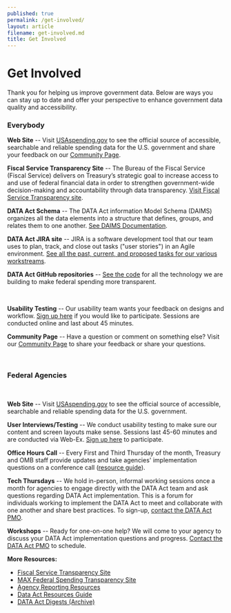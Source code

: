 ```yaml
---
published: true
permalink: /get-involved/
layout: article
filename: get-involved.md
title: Get Involved
---
```


# Get Involved

Thank you for helping us improve government data. Below are ways you can stay up to date and offer your perspective to enhance government data quality and accessibility.

<div class="row get-involved-wrap">
   <div class="col-md-5">
      <div class="panel panel-default everybody tall-col">
         <div class="panel-heading">
            <h3 class="white">Everybody</h3>
         </div>
         <div class="panel-body">
            <div class="media">
               <div class="media-body">
                  <p></p>
                  <p><strong>Web Site</strong> -- Visit <a href="https://usaspending.gov/#/" target="_blank">USAspending.gov</a> to see the official source of accessible, searchable and reliable spending data for the U.S. government and share your feedback on our <a href="https://usaspending-help.zendesk.com/hc/en-us/community/topics" target="_blank">Community Page</a>.</p>
                  <p><strong>Fiscal Service Transparency Site</strong> -- The Bureau of the Fiscal Service (Fiscal Service) delivers on Treasury’s strategic goal to increase access to and use of federal financial data in order to strengthen government-wide decision-making and accountability through data transparency. <a href="https://fiscal.treasury.gov/fsservices/gov/data-trans/data-trans-home.htm">Visit Fiscal Service Transparency site</a>.</p>
                  <p><strong>DATA Act Schema</strong> -- The DATA Act information Model Schema (DAIMS) organizes all the data elements into a structure that defines, groups, and relates them to one another. <a href="https://fiscal.treasury.gov/data-transparency/DAIMS-current.html">See DAIMS Documentation</a>.</p>
                  <p><strong>DATA Act JIRA site</strong> -- JIRA is a software development tool that our team uses to plan, track, and close out tasks ("user stories") in an Agile environment. <a href="https://federal-spending-transparency.atlassian.net/secure/BrowseProjects.jspa?selectedCategory=all&selectedProjectType=software" target="_blank">See all the past, current, and proposed tasks for our various workstreams</a>.</p>
                  <p><strong>DATA Act GitHub repositories</strong> -- <a href="https://github.com/fedspendingtransparency" target="_blank">See the code</a> for all the technology we are building to make federal spending more transparent.</p>
                  <p><strong>Usability Testing</strong> -- Our usability team wants your feedback on designs and workflow. <a href="http://bit.ly/2bueqo2" target="_blank">Sign up here</a> if you would like to participate. Sessions are conducted online and last about 45 minutes.</p>
                  <p><strong>Community Page</strong> -- Have a question or comment on something else? Visit our <a href="https://usaspending-help.zendesk.com/hc/en-us/community/topics"> Community Page</a> to share your feedback or share your questions.</p>
               </div>
            </div>
         </div>
      </div>    
   </div>
   <div class="col-md-5">
      <div class="panel panel-default fed tall-col">
         <div class="panel-heading">
            <h3 class="white">Federal Agencies</h3>
         </div>
         <div class="panel-body">
            <div class="media">
               <div class="media-body">
                  <p><strong>Web Site</strong> -- Visit <a href="https://usaspending.gov/#/">USAspending.gov</a> to see the official source of accessible, searchable and reliable spending data for the U.S. government.</p>
                  <p><strong>User Interviews/Testing</strong> -- We conduct usability testing to make sure our content and screen layouts make sense. Sessions last 45-60 minutes and are conducted via Web-Ex. <a href="http://bit.ly/2bueqo2" target="_blank">Sign up here</a> to participate.</p>
                  <p><strong>Office Hours Call</strong> -- Every First and Third Thursday of the month, Treasury and OMB staff provide updates and take agencies' implementation questions on a conference call (<a href="https://community.max.gov/download/attachments/254050873/DATA_Act_PMO_Resource_Guide_update_April%2019%202018.pdf?version=1&modificationDate=1524163633688&api=v2" target='_blank'>resource guide</a>).</p>
                  <p><strong>Tech Thursdays</strong> -- We hold in-person, informal working sessions once a month for agencies to engage directly with the DATA Act team and ask questions regarding DATA Act implementation. This is a forum for individuals working to implement the DATA Act to meet and collaborate with one another and share best practices. To sign-up, <a href="mailto:DATAPMO@fiscal.treasury.gov">contact the DATA Act PMO</a>.</p>
                  <p><strong>Workshops</strong> -- Ready for one-on-one help? We will come to your agency to discuss your DATA Act implementation questions and progress. <a href="mailto:DATAPMO@fiscal.treasury.gov">Contact the DATA Act PMO</a> to schedule.</p>
                  <p><strong>More Resources:</strong></p>
                  <ul>
                     <li><a href="https://fiscal.treasury.gov/fsservices/gov/data-trans/data-trans-home.htm" target="_blank">Fiscal Service Transparency Site</a></li>
                     <li><a href="https://community.max.gov/pages/viewpage.action?pageId=254050873" target="_blank">MAX Federal Spending Transparency Site</a></li>
                     <li><a href="https://community.max.gov/x/7YIZMg" target="_blank">Agency Reporting Resources</a></li>
                     <li><a href="https://community.max.gov/download/attachments/254050873/DATA_Act_PMO_Resource_Guide_update_April%2019%202018.pdf?version=1&modificationDate=1524163633688&api=v2" target="_blank">Data Act Resources Guide</a></li>
                     <li><a href="https://community.max.gov/x/TQJ1O" target="_blank">DATA Act Digests (Archive)</a></li>
                  </ul>
               </div>
            </div>
         </div>
      </div>
   </div>
</div>
